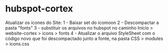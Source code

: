 # hubspot-cortex


Atualizar os ícones do Site:
1 - Baixar set do icomoon
2 - Descompactar a pasta "fonts"
3 - substituir os arquivos no hubspot no caminho Início > website-cortex > icons > fonts
4 - Atualizar o arquivo StyleSheet com o código novo que foi descompactado junto a fonte, na pasta CSS > modules > icons.css